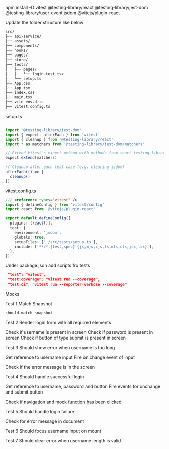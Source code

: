 npm install -D vitest @testing-library/react @testing-library/jest-dom @testing-library/user-event jsdom @vitejs/plugin-react


Update the folder structure like below

```bash
src/
├── api-service/
├── assets/
├── components/
├── hooks/
├── pages/
├── store/
├── tests/
│   ├── pages/
│   │   └── login.test.tsx
│   └── setup.ts
├── App.css
├── App.tsx
├── index.css
├── main.tsx
├── vite-env.d.ts
├── vitest.config.ts


```

setup.ts

```ts

import '@testing-library/jest-dom'
import { expect, afterEach } from 'vitest'
import { cleanup } from '@testing-library/react'
import * as matchers from '@testing-library/jest-dom/matchers'

// Extend Vitest's expect method with methods from react-testing-library
expect.extend(matchers)

// Cleanup after each test case (e.g. clearing jsdom)
afterEach(() => {
  cleanup()
}) 
```

vitest.config.ts

```ts
/// <reference types="vitest" />
import { defineConfig } from 'vitest/config'
import react from '@vitejs/plugin-react'

export default defineConfig({
  plugins: [react()],
  test: {
    environment: 'jsdom',
    globals: true,
    setupFiles: ['./src/tests/setup.ts'],
    include: ['**/*.{test,spec}.{js,mjs,cjs,ts,mts,cts,jsx,tsx}'],
  },
}) 

```

Under package.json add scripts fro tests
```json
 "test": "vitest",
 "test:coverage": "vitest run --coverage",
 "test:ci": "vitest run --reporter=verbose --coverage"

```

Mocks


Test 1
Match Snapshot
```js
should match snapshot

```

Test 2
Render login form with all required elements

Check if username is present in screen
Check if password is present in screen
Check if button of type submit is present in screen

Test 3
Should show error when username is too long

Get reference to username input
Fire on change event of input

Check if the error message is in the screen

Test 4
Should handle successful login

Get reference to username, password and button
Fire events for onchange and submit button

Check if navigation and mock function has been clicked

Test 5
Should handle login failure

Check for error message in document

Test 6
Should focus username input on mount


Test 7
Should clear error when username length is valid
